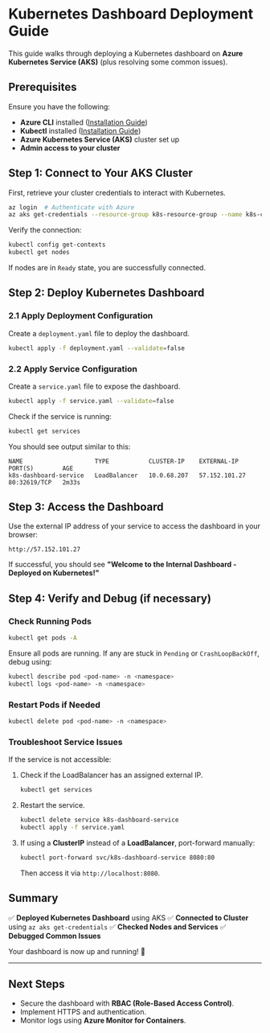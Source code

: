 # Kubernetes Dashboard Deployment Guide

This guide walks through deploying a Kubernetes dashboard on **Azure Kubernetes Service (AKS)** (plus resolving some common issues). 

## Prerequisites
Ensure you have the following:

- **Azure CLI** installed ([Installation Guide](https://docs.microsoft.com/en-us/cli/azure/install-azure-cli))
- **Kubectl** installed ([Installation Guide](https://kubernetes.io/docs/tasks/tools/install-kubectl/))
- **Azure Kubernetes Service (AKS)** cluster set up
- **Admin access to your cluster**

## Step 1: Connect to Your AKS Cluster
First, retrieve your cluster credentials to interact with Kubernetes.

```sh
az login  # Authenticate with Azure
az aks get-credentials --resource-group k8s-resource-group --name k8s-cluster --file ~/.kube/config
```

Verify the connection:

```sh
kubectl config get-contexts
kubectl get nodes
```

If nodes are in `Ready` state, you are successfully connected.

## Step 2: Deploy Kubernetes Dashboard

### 2.1 Apply Deployment Configuration

Create a `deployment.yaml` file to deploy the dashboard.

```sh
kubectl apply -f deployment.yaml --validate=false
```

### 2.2 Apply Service Configuration

Create a `service.yaml` file to expose the dashboard.

```sh
kubectl apply -f service.yaml --validate=false
```

Check if the service is running:

```sh
kubectl get services
```

You should see output similar to this:

```
NAME                    TYPE           CLUSTER-IP    EXTERNAL-IP     PORT(S)        AGE
k8s-dashboard-service   LoadBalancer   10.0.68.207   57.152.101.27   80:32619/TCP   2m33s
```

## Step 3: Access the Dashboard

Use the external IP address of your service to access the dashboard in your browser:

```
http://57.152.101.27
```

If successful, you should see **"Welcome to the Internal Dashboard - Deployed on Kubernetes!"**

## Step 4: Verify and Debug (if necessary)

### Check Running Pods

```sh
kubectl get pods -A
```

Ensure all pods are running. If any are stuck in `Pending` or `CrashLoopBackOff`, debug using:

```sh
kubectl describe pod <pod-name> -n <namespace>
kubectl logs <pod-name> -n <namespace>
```

### Restart Pods if Needed

```sh
kubectl delete pod <pod-name> -n <namespace>
```

### Troubleshoot Service Issues

If the service is not accessible:

1. Check if the LoadBalancer has an assigned external IP.
   ```sh
   kubectl get services
   ```
2. Restart the service.
   ```sh
   kubectl delete service k8s-dashboard-service
   kubectl apply -f service.yaml
   ```
3. If using a **ClusterIP** instead of a **LoadBalancer**, port-forward manually:
   ```sh
   kubectl port-forward svc/k8s-dashboard-service 8080:80
   ```
   Then access it via `http://localhost:8080`.

## Summary

✅ **Deployed Kubernetes Dashboard** using AKS
✅ **Connected to Cluster** using `az aks get-credentials`
✅ **Checked Nodes and Services**
✅ **Debugged Common Issues**

Your dashboard is now up and running! 🎉

---

## Next Steps
- Secure the dashboard with **RBAC (Role-Based Access Control)**.
- Implement HTTPS and authentication.
- Monitor logs using **Azure Monitor for Containers**.
